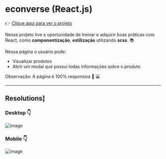 # econverse (React.js)
👉 [Clique aqui para ver o projeto](https://lucasbalbinoss.github.io/econverse/)

Nesse projeto tive a oportunidade de treinar e adquirir boas práticas com React, como **componentização**, **estilização** utilizando **scss**. 📚
  
Nessa página o usuário pode:
- Visualizar produtos
- Abrir um modal que possui todas informações sobre o produto

Observação: A página é 100% responsiva 📱 💻

---

## Resolutions]
### Desktop 👇
![image](https://github.com/user-attachments/assets/84a473d2-e593-412a-acab-0e450ad112a3)

### Mobile 👇
![image](https://github.com/user-attachments/assets/4f003380-67ee-4147-9199-a374ee05d73f)
